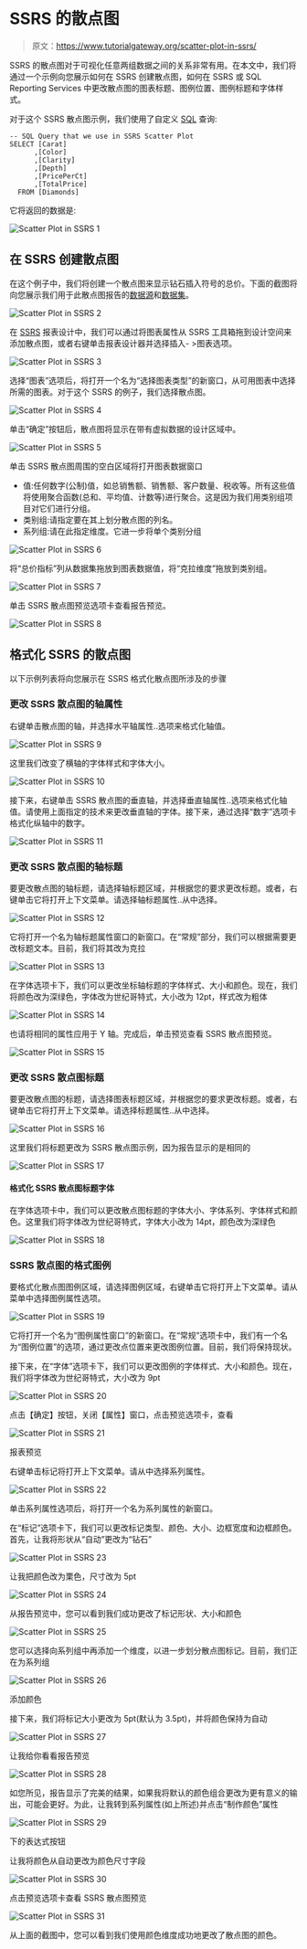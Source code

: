 # SSRS 的散点图

> 原文：<https://www.tutorialgateway.org/scatter-plot-in-ssrs/>

SSRS 的散点图对于可视化任意两组数据之间的关系非常有用。在本文中，我们将通过一个示例向您展示如何在 SSRS 创建散点图，如何在 SSRS 或 SQL Reporting Services 中更改散点图的图表标题、图例位置、图例标题和字体样式。

对于这个 SSRS 散点图示例，我们使用了自定义 [SQL](https://www.tutorialgateway.org/sql/) 查询:

```
-- SQL Query that we use in SSRS Scatter Plot
SELECT [Carat]
      ,[Color]
      ,[Clarity]
      ,[Depth]
      ,[PricePerCt]
      ,[TotalPrice]
  FROM [Diamonds]
```

它将返回的数据是:

![Scatter Plot in SSRS 1](img/34367abe510d3d9662f8a536ede5de4f.png)

## 在 SSRS 创建散点图

在这个例子中，我们将创建一个散点图来显示钻石插入符号的总价。下面的截图将向您展示我们用于此散点图报告的[数据源](https://www.tutorialgateway.org/ssrs-shared-data-source/)和[数据集](https://www.tutorialgateway.org/shared-dataset-in-ssrs/)。

![Scatter Plot in SSRS 2](img/812e8cfc9e26b92e84f5aa52611badd3.png)

在 [SSRS](https://www.tutorialgateway.org/ssrs/) 报表设计中，我们可以通过将图表属性从 SSRS 工具箱拖到设计空间来添加散点图，或者右键单击报表设计器并选择插入- >图表选项。

![Scatter Plot in SSRS 3](img/e94a542b52842ac1a1c09f656e5c07b1.png)

选择“图表”选项后，将打开一个名为“选择图表类型”的新窗口，从可用图表中选择所需的图表。对于这个 SSRS 的例子，我们选择散点图。

![Scatter Plot in SSRS 4](img/8d49de0a34ba402f3e2f821a54933c98.png)

单击“确定”按钮后，散点图将显示在带有虚拟数据的设计区域中。

![Scatter Plot in SSRS 5](img/3cf65aef8301c11b17dc344a5b2cdbe1.png)

单击 SSRS 散点图周围的空白区域将打开图表数据窗口

*   值:任何数字(公制)值，如总销售额、销售额、客户数量、税收等。所有这些值将使用聚合函数(总和、平均值、计数等)进行聚合。这是因为我们用类别组项目对它们进行分组。
*   类别组:请指定要在其上划分散点图的列名。
*   系列组:请在此指定维度。它进一步将单个类别分组

![Scatter Plot in SSRS 6](img/ae47e13cb60bf72522942e40a22135e0.png)

将“总价指标”列从数据集拖放到图表数据值，将“克拉维度”拖放到类别组。

![Scatter Plot in SSRS 7](img/6f0c50c6bb7fa6318e10693ba082b6d6.png)

单击 SSRS 散点图预览选项卡查看报告预览。

![Scatter Plot in SSRS 8](img/4fa4c114847fd7d5a5b3c926873fa14c.png)

## 格式化 SSRS 的散点图

以下示例列表将向您展示在 SSRS 格式化散点图所涉及的步骤

### 更改 SSRS 散点图的轴属性

右键单击散点图的轴，并选择水平轴属性..选项来格式化轴值。

![Scatter Plot in SSRS 9](img/6b9af5b6982becf70eeea5dfc9ef4938.png)

这里我们改变了横轴的字体样式和字体大小。

![Scatter Plot in SSRS 10](img/4096d1ea22adf7a964810316891f8365.png)

接下来，右键单击 SSRS 散点图的垂直轴，并选择垂直轴属性..选项来格式化轴值。请使用上面指定的技术来更改垂直轴的字体。接下来，通过选择“数字”选项卡格式化纵轴中的数字。

![Scatter Plot in SSRS 11](img/1c010c16890a4c10fc524fbb7e11fae8.png)

### 更改 SSRS 散点图的轴标题

要更改散点图的轴标题，请选择轴标题区域，并根据您的要求更改标题。或者，右键单击它将打开上下文菜单。请选择轴标题属性..从中选择。

![Scatter Plot in SSRS 12](img/892c99466ddfbb4811194ffd52351646.png)

它将打开一个名为轴标题属性窗口的新窗口。在“常规”部分，我们可以根据需要更改标题文本。目前，我们将其改为克拉

![Scatter Plot in SSRS 13](img/8e5b7e819feffd586550dcb18dfa85d6.png)

在字体选项卡下，我们可以更改坐标轴标题的字体样式、大小和颜色。现在，我们将颜色改为深绿色，字体改为世纪哥特式，大小改为 12pt，样式改为粗体

![Scatter Plot in SSRS 14](img/32b7158b93e0049bb08a358ac2e6f7ff.png)

也请将相同的属性应用于 Y 轴。完成后，单击预览查看 SSRS 散点图预览。

![Scatter Plot in SSRS 15](img/019ad244a8d03f9c1923591f5f48bafa.png)

### 更改 SSRS 散点图标题

要更改散点图的标题，请选择图表标题区域，并根据您的要求更改标题。或者，右键单击它将打开上下文菜单。请选择标题属性..从中选择。

![Scatter Plot in SSRS 16](img/8aa238d59b7c6adf53cef34d7fa01b14.png)

这里我们将标题更改为 SSRS 散点图示例，因为报告显示的是相同的

![Scatter Plot in SSRS 17](img/bbbf011b7313da5b9f326ae9f5b4420e.png)

#### 格式化 SSRS 散点图标题字体

在字体选项卡中，我们可以更改散点图标题的字体大小、字体系列、字体样式和颜色。这里我们将字体改为世纪哥特式，字体大小改为 14pt，颜色改为深绿色

![Scatter Plot in SSRS 18](img/4f3197b1a835b3981fe8d23af5299720.png)

### SSRS 散点图的格式图例

要格式化散点图图例区域，请选择图例区域，右键单击它将打开上下文菜单。请从菜单中选择图例属性选项。

![Scatter Plot in SSRS 19](img/93dd0e4d73d588894623ce717f30138e.png)

它将打开一个名为“图例属性窗口”的新窗口。在“常规”选项卡中，我们有一个名为“图例位置”的选项，通过更改点位置来更改图例位置。目前，我们将保持现状。

接下来，在“字体”选项卡下，我们可以更改图例的字体样式、大小和颜色。现在，我们将字体改为世纪哥特式，大小改为 9pt

![Scatter Plot in SSRS 20](img/80b427853ac3789ff39098508b5459d3.png)

点击【确定】按钮，关闭【属性】窗口，点击预览选项卡，查看

![Scatter Plot in SSRS 21](img/0248b116bc52f47628ba1070f816da6c.png)

报表预览

右键单击标记将打开上下文菜单。请从中选择系列属性。

![Scatter Plot in SSRS 22](img/023ecbaf43b7cd3fb2ad6930067f2bc3.png)

单击系列属性选项后，将打开一个名为系列属性的新窗口。

在“标记”选项卡下，我们可以更改标记类型、颜色、大小、边框宽度和边框颜色。首先，让我将形状从“自动”更改为“钻石”

![Scatter Plot in SSRS 23](img/526f18e6ca0cc78792d2dee729631539.png)

让我把颜色改为栗色，尺寸改为 5pt

![Scatter Plot in SSRS 24](img/3c065fd364e6310fe2d0c4d6cec80b86.png)

从报告预览中，您可以看到我们成功更改了标记形状、大小和颜色

![Scatter Plot in SSRS 25](img/b3bbd9a957033f8489fb7cce06551751.png)

您可以选择向系列组中再添加一个维度，以进一步划分散点图标记。目前，我们正在为系列组

![Scatter Plot in SSRS 26](img/0e21e2d44b651069d5febf0e50b21a87.png)

添加颜色

接下来，我们将标记大小更改为 5pt(默认为 3.5pt)，并将颜色保持为自动

![Scatter Plot in SSRS 27](img/48574d1e2f25f6d1c1fc944c30b4d0e4.png)

让我给你看看报告预览

![Scatter Plot in SSRS 28](img/cec486dba602dab6f13f80fb905aacab.png)

如您所见，报告显示了完美的结果，如果我将默认的颜色组合更改为更有意义的输出，可能会更好。为此，让我转到系列属性(如上所述)并点击“制作颜色”属性

![Scatter Plot in SSRS 29](img/e42c2be371d2451b5170f74159429e5b.png)

下的表达式按钮

让我将颜色从自动更改为颜色尺寸字段

![Scatter Plot in SSRS 30](img/10ebd1e8c60fb80e284207686e02e446.png)

点击预览选项卡查看 SSRS 散点图预览

![Scatter Plot in SSRS 31](img/a468c792205864d0855bc858616b863f.png)

从上面的截图中，您可以看到我们使用颜色维度成功地更改了散点图的颜色。